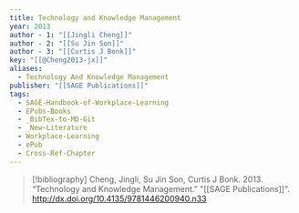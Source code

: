 ```yaml
---
title: Technology and Knowledge Management
year: 2013
author - 1: "[[Jingli Cheng]]"
author - 2: "[[Su Jin Son]]"
author - 3: "[[Curtis J Bonk]]"
key: "[[@Cheng2013-jx]]"
aliases:
  - Technology And Knowledge Management
publisher: "[[SAGE Publications]]"
tags:
  - SAGE-Handbook-of-Workplace-Learning
  - EPubs-Books
  - _BibTex-to-MD-Git
  - _New-Literature
  - Workplace-Learning
  - ePub
  - Cross-Ref-Chapter
---
```


> [!bibliography]
> Cheng, Jingli, Su Jin Son, Curtis J Bonk. 2013. “Technology and Knowledge Management.” "[[SAGE Publications]]". http://dx.doi.org/10.4135/9781446200940.n33